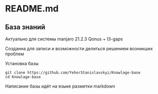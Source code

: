 # README.md

## База знаний

Актуально для системы manjaro 21.2.3 Qonus + I3-gaps

Созданна для записи и возможности делиться решением возникших проблем

Установка базы&#x20;

```
git clone https://github.com/YehorStanislavskyi/Knowlage-base
cd Knowlage-base
```

Написание базы идёт на языке разметки markdown&#x20;

